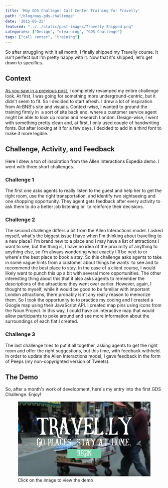 ```yaml
---
title: 'May GDS Challege: Call Center Training for Travelly'
path: "/blog/may-gds-challenge"
date: '2015-05-25'
featured: "../../static/post-images/Travelly-Shipped.png"
categories: ["Design", "elearning", "GDS Challenge"]
tags: ["call center", "training"]
---
```


So after struggling with it all month, I finally shipped my Travelly course. It isn't perfect but I'm pretty happy with it. Now that it's shipped, let's get down to specifics.

## Context

[As you saw in a previous post](/blog/back-to-the-storyboard-throwing-it-all-out/), I completely revamped my entire challenge look. At first, I was going for something more underground-centric, but it didn't seem to fit. So I decided to start afresh. I drew a lot of inspiration from AirBNB's site and visuals. Context-wise, I wanted to ground the training firmly in  a sort of site back end, where a customer service agent might be able to look up rooms and research London. Design-wise, I went with something pretty clean and, at first, I only used couple of handwriting fonts. But after looking at it for a few days, I decided to add in a third font to make it more legible.

## Challenge, Activity, and Feedback

Here I drew a ton of inspiration from the Allen Interactions Expedia demo. I went with three short challenges.

### Challenge 1

The first one asks agents to really listen to the guest and help her to get the right room, use the right transportation, and identify two sightseeing and one shopping opportunity. They agent gets feedback after every activity to ask them to do a better job listening or  to reinforce their decisions.

### Challenge 2

The second challenge differs a bit from the Allen Interactions model. I asked myself, what's the biggest issue I have when I'm thinking about travelling to a new place? I'm brand new to a place and I may have a list of attractions I want to see, but the thing is, I have no idea of the proximity of anything to anything else, so I'm always wondering what exactly I'll be next to or where's the best place to book a stay. So this challenge asks agents to take in some vague hints from a customer about things he wants  to see and to recommend the best place to stay. In the case of a client course, I would likely want to punch this up a bit with several more opportunities. The other interesting thing about this that it also asks agents to remember the descriptions of the attractions they went over earlier. However, again, I thought to myself, while it would be good to be familiar with important London attractions, there probably isn't any really reason to memorize them. So I took the opportunity to to practice my coding and I created a Google map using their JavaScript API. I created map pins using icons from the Noun Project. In this way, I could have an interactive map that would allow participants to poke around and see more information about the surroundings of each flat I created.

### Challenge 3

The last challenge tries to put it all together, asking agents to get the right room and offer the right suggestions, but this time, with feedback withheld. In order to update the Allen Interactions model, I gave feedback in the form of Peeps (my non-copyrighted version of Tweets).

## The Demo

So, after a month's work of development, here's my entry into the first GDS Challenge. Enjoy!

<figure>
  <a href="http://knanthony.com/showcase/travelly/story.html" target="blank">
    <img src="../../static/post-images/travellyscreenshot21.png" alt="Travelly learning game" />
  </a>
  <figcaption>Click on the image to view the demo</figcaption>
</figure>
